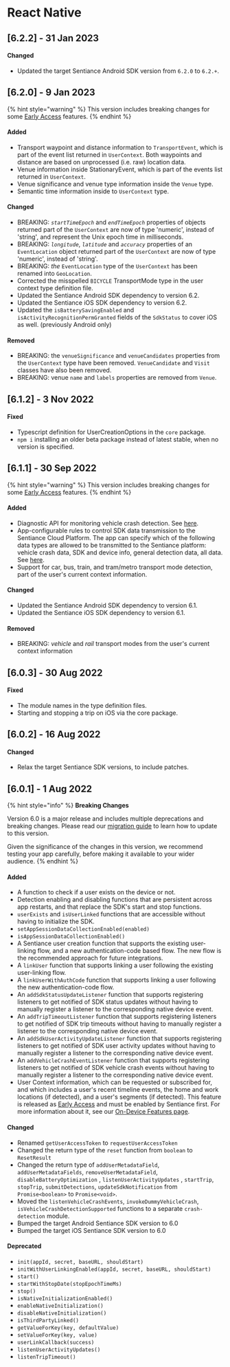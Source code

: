 # React Native

## \[6.2.2] - 31 Jan 2023

#### Changed

* Updated the target Sentiance Android SDK version from `6.2.0` to `6.2.+`.

## \[6.2.0] - 9 Jan 2023

{% hint style="warning" %}
This version includes breaking changes for some [Early Access](../appendix/feature-production-readiness.md) features.
{% endhint %}

#### Added

* Transport waypoint and distance information to `TransportEvent`, which is part of the event list returned in `UserContext`. Both waypoints and distance are based on unprocessed (i.e. raw) location data.
* Venue information inside StationaryEvent, which is part of the events list returned in `UserContext`.
* Venue significance and venue type information inside the `Venue` type.
* Semantic time information inside to `UserContext` type.

#### Changed

* BREAKING: _`startTimeEpoch`_ and _`endTimeEpoch`_ properties of objects returned part of the `UserContext` are now of type 'numeric', instead of 'string', and represent the Unix epoch time in milliseconds.
* BREAKING: _`longitude`_, _`latitude`_ and _`accuracy`_ properties of an `EventLocation` object returned part of the `UserContext` are now of type 'numeric', instead of 'string'.
* BREAKING: _the_ `EventLocation` type of the `UserContext` has been renamed into `GeoLocation`.
* Corrected the misspelled `BICYCLE` TransportMode type in the user context type definition file.
* Updated the Sentiance Android SDK dependency to version 6.2.
* Updated the Sentiance iOS SDK dependency to version 6.2.
* Updated the `isBatterySavingEnabled` and `isActivityRecognitionPermGranted` fields of the `SdkStatus` to cover iOS as well. (previously Android only)

#### Removed

* BREAKING: the `venueSignificance` and `venueCandidates` properties from the `UserContext` type have been removed. `VenueCandidate` and `Visit` classes have also been removed.
* BREAKING: venue `name` and `labels` properties are removed from `Venue`.

## \[6.1.2] - 3 Nov 2022

#### Fixed

* Typescript definition for UserCreationOptions in the `core` package.
* `npm i` installing an older beta package instead of latest stable, when no version is specified.

## \[6.1.1] - 30 Sep 2022

{% hint style="warning" %}
This version includes breaking changes for some [Early Access](../appendix/feature-production-readiness.md) features.
{% endhint %}

#### Added

* Diagnostic API for monitoring vehicle crash detection. See [here](../api-reference/react-native/crash-detection/#vehicle-crash-diagnostic-data).
* App-configurable rules to control SDK data transmission to the Sentiance Cloud Platform. The app can specify which of the following data types are allowed to be transmitted to the Sentiance platform: vehicle crash data, SDK and device info, general detection data, all data. See [here](../api-reference/react-native/core/#control-transmittable-data-types).
* Support for car, bus, train, and tram/metro transport mode detection, part of the user's current context information.

#### Changed

* Updated the Sentiance Android SDK dependency to version 6.1.
* Updated the Sentiance iOS SDK dependency to version 6.1.

#### Removed

* BREAKING: _vehicle_ and _rail_ transport modes from the user's current context information

## \[6.0.3] - 30 Aug 2022

#### Fixed

* The module names in the type definition files.
* Starting and stopping a trip on iOS via the core package.

## \[6.0.2] - 16 Aug 2022

#### Changed

* Relax the target Sentiance SDK versions, to include patches.

## \[6.0.1] - 1 Aug 2022

{% hint style="info" %}
**Breaking Changes**

Version 6.0 is a major release and includes multiple deprecations and breaking changes. Please read our [migration guide](../appendix/migration-guide/react-native.md) to learn how to update to this version.

Given the significance of the changes in this version, we recommend testing your app carefully, before making it available to your wider audience.
{% endhint %}

#### Added

* A function to check if a user exists on the device or not.
* Detection enabling and disabling functions that are persistent across app restarts, and that replace the SDK's start and stop functions.
* `userExists` and `isUserLinked` functions that are accessible without having to initialize the SDK.
* `setAppSessionDataCollectionEnabled(enabled)`
* `isAppSessionDataCollectionEnabled()`
* A Sentiance user creation function that supports the existing user-linking flow, and a new authentication-code based flow. The new flow is the recommended approach for future integrations.
* A `linkUser` function that supports linking a user following the existing user-linking flow.
* A `linkUserWithAuthCode` function that supports linking a user following the new authentication-code flow.
* An `addSdkStatusUpdateListener` function that supports registering listeners to get notified of SDK status updates without having to manually register a listener to the corresponding native device event.
* An `addTripTimeoutListener` function that supports registering listeners to get notified of SDK trip timeouts without having to manually register a listener to the corresponding native device event.
* An `addSdkUserActivityUpdateListener` function that supports registering listeners to get notified of SDK user activity updates without having to manually register a listener to the corresponding native device event.
* An `addVehicleCrashEventListener` function that supports registering listeners to get notified of SDK vehicle crash events without having to manually register a listener to the corresponding native device event.
* User Context information, which can be requested or subscribed for, and which includes a user's recent timeline events, the home and work locations (if detected), and a user's segments (if detected). This feature is released as [Early Access](../appendix/feature-production-readiness.md) and must be enabled by Sentiance first. For more information about it, see our [On-Device Features page](../appendix/on-device-features.md).

#### Changed

* Renamed `getUserAccessToken` to `requestUserAccessToken`
* Changed the return type of the `reset` function from `boolean` to `ResetResult`
* Changed the return type of `addUserMetadataField`, `addUserMetadataFields`, `removeUserMetadataField`, `disableBatteryOptimization` , `listenUserActivityUpdates` , `startTrip`, `stopTrip`, `submitDetections`, `updateSdkNotification` from `Promise<boolean>` to `Promise<void>`.
* Moved the `listenVehicleCrashEvents`, `invokeDummyVehicleCrash`, `isVehicleCrashDetectionSupported` functions to a separate `crash-detection` module.
* Bumped the target Android Sentiance SDK version to 6.0
* Bumped the target iOS Sentiance SDK version to 6.0

#### Deprecated

* `init(appId, secret, baseURL, shouldStart)`
* `initWithUserLinkingEnabled(appId, secret, baseURL, shouldStart)`
* `start()`
* `startWithStopDate(stopEpochTimeMs)`
* `stop()`
* `isNativeInitializationEnabled()`
* `enableNativeInitialization()`
* `disableNativeInitialization()`
* `isThirdPartyLinked()`
* `getValueForKey(key, defaultValue)`
* `setValueForKey(key, value)`
* `userLinkCallback(success)`
* `listenUserActivityUpdates()`
* `listenTripTimeout()`
